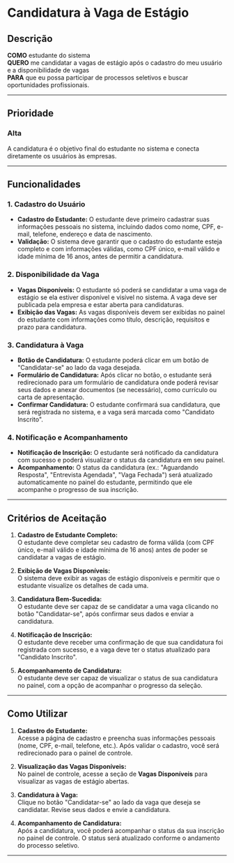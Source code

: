 # Candidatura à Vaga de Estágio

## Descrição

**COMO** estudante do sistema  
**QUERO** me candidatar a vagas de estágio após o cadastro do meu usuário e a disponibilidade de vagas  
**PARA** que eu possa participar de processos seletivos e buscar oportunidades profissionais.

---

## Prioridade  
### Alta  
A candidatura é o objetivo final do estudante no sistema e conecta diretamente os usuários às empresas.  

---
## Funcionalidades

### 1. **Cadastro do Usuário**
   - **Cadastro do Estudante:** O estudante deve primeiro cadastrar suas informações pessoais no sistema, incluindo dados como nome, CPF, e-mail, telefone, endereço e data de nascimento.
   - **Validação:** O sistema deve garantir que o cadastro do estudante esteja completo e com informações válidas, como CPF único, e-mail válido e idade mínima de 16 anos, antes de permitir a candidatura.

### 2. **Disponibilidade da Vaga**
   - **Vagas Disponíveis:** O estudante só poderá se candidatar a uma vaga de estágio se ela estiver disponível e visível no sistema. A vaga deve ser publicada pela empresa e estar aberta para candidaturas.
   - **Exibição das Vagas:** As vagas disponíveis devem ser exibidas no painel do estudante com informações como título, descrição, requisitos e prazo para candidatura.

### 3. **Candidatura à Vaga**
   - **Botão de Candidatura:** O estudante poderá clicar em um botão de "Candidatar-se" ao lado da vaga desejada.  
   - **Formulário de Candidatura:** Após clicar no botão, o estudante será redirecionado para um formulário de candidatura onde poderá revisar seus dados e anexar documentos (se necessário), como currículo ou carta de apresentação.
   - **Confirmar Candidatura:** O estudante confirmará sua candidatura, que será registrada no sistema, e a vaga será marcada como "Candidato Inscrito".

### 4. **Notificação e Acompanhamento**
   - **Notificação de Inscrição:** O estudante será notificado da candidatura com sucesso e poderá visualizar o status da candidatura em seu painel.
   - **Acompanhamento:** O status da candidatura (ex.: "Aguardando Resposta", "Entrevista Agendada", "Vaga Fechada") será atualizado automaticamente no painel do estudante, permitindo que ele acompanhe o progresso de sua inscrição.

---

## Critérios de Aceitação

1. **Cadastro de Estudante Completo:**  
   O estudante deve completar seu cadastro de forma válida (com CPF único, e-mail válido e idade mínima de 16 anos) antes de poder se candidatar a vagas de estágio.

2. **Exibição de Vagas Disponíveis:**  
   O sistema deve exibir as vagas de estágio disponíveis e permitir que o estudante visualize os detalhes de cada uma.

3. **Candidatura Bem-Sucedida:**  
   O estudante deve ser capaz de se candidatar a uma vaga clicando no botão "Candidatar-se", após confirmar seus dados e enviar a candidatura.

4. **Notificação de Inscrição:**  
   O estudante deve receber uma confirmação de que sua candidatura foi registrada com sucesso, e a vaga deve ter o status atualizado para "Candidato Inscrito".

5. **Acompanhamento de Candidatura:**  
   O estudante deve ser capaz de visualizar o status de sua candidatura no painel, com a opção de acompanhar o progresso da seleção.

---

## Como Utilizar

1. **Cadastro do Estudante:**  
   Acesse a página de cadastro e preencha suas informações pessoais (nome, CPF, e-mail, telefone, etc.). Após validar o cadastro, você será redirecionado para o painel de controle.

2. **Visualização das Vagas Disponíveis:**  
   No painel de controle, acesse a seção de **Vagas Disponíveis** para visualizar as vagas de estágio abertas.

3. **Candidatura à Vaga:**  
   Clique no botão "Candidatar-se" ao lado da vaga que deseja se candidatar. Revise seus dados e envie a candidatura.

4. **Acompanhamento de Candidatura:**  
   Após a candidatura, você poderá acompanhar o status da sua inscrição no painel de controle. O status será atualizado conforme o andamento do processo seletivo.

---